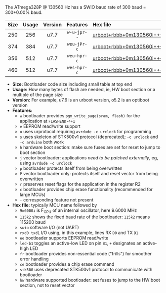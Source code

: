 The ATmega328P @ 130560 Hz has a SWIO baud rate of 300 baud = 300+0.00% baud.

|Size|Usage|Version|Features|Hex file|
|:-:|:-:|:-:|:-:|:--|
|250|256|u7.7|`w-u-jpr--`|[urboot+rbbb+0m130560i++++0k3_swio_rxd0_txd1_led+b5.hex](https://raw.githubusercontent.com/stefanrueger/urboot.hex/main/boards/rbbb/internal_oscillator/fint+0m130560_Hz/br++++0k3_bps/urboot+rbbb+0m130560i++++0k3_swio_rxd0_txd1_led+b5.hex)|
|374|384|u7.7|`weu-jPr-c`|[urboot+rbbb+0m130560i++++0k3_swio_rxd0_txd1_ee_led+b5_fr_ce.hex](https://raw.githubusercontent.com/stefanrueger/urboot.hex/main/boards/rbbb/internal_oscillator/fint+0m130560_Hz/br++++0k3_bps/urboot+rbbb+0m130560i++++0k3_swio_rxd0_txd1_ee_led+b5_fr_ce.hex)|
|356|512|u7.7|`weu-hpr-c`|[urboot+rbbb+0m130560i++++0k3_swio_rxd0_txd1_ee_led+b5_fr_ce_hw.hex](https://raw.githubusercontent.com/stefanrueger/urboot.hex/main/boards/rbbb/internal_oscillator/fint+0m130560_Hz/br++++0k3_bps/urboot+rbbb+0m130560i++++0k3_swio_rxd0_txd1_ee_led+b5_fr_ce_hw.hex)|
|460|512|u7.7|`wes-hpr-c`|[urboot+rbbb+0m130560i++++0k3_swio_rxd0_txd1_ee_led+b5_fr_ce_stk500_hw.hex](https://raw.githubusercontent.com/stefanrueger/urboot.hex/main/boards/rbbb/internal_oscillator/fint+0m130560_Hz/br++++0k3_bps/urboot+rbbb+0m130560i++++0k3_swio_rxd0_txd1_ee_led+b5_fr_ce_stk500_hw.hex)|

- **Size:** Bootloader code size including small table at top end
- **Usage:** How many bytes of flash are needed, ie, HW boot section or a multiple of the page size
- **Version:** For example, u7.6 is an urboot version, o5.2 is an optiboot version
- **Features:**
  + `w` bootloader provides `pgm_write_page(sram, flash)` for the application at `FLASHEND-4+1`
  + `e` EEPROM read/write support
  + `u` uses urprotocol requiring `avrdude -c urclock` for programming
  + `s` uses skeleton of STK500v1 protocol (deprecated); `-c urclock` and `-c arduino` both work
  + `h` hardware boot section: make sure fuses are set for reset to jump to boot section
  + `j` vector bootloader: applications *need to be patched externally*, eg, using `avrdude -c urclock`
  + `p` bootloader protects itself from being overwritten
  + `P` vector bootloader only: protects itself and reset vector from being overwritten
  + `r` preserves reset flags for the application in the register R2
  + `c` bootloader provides chip erase functionality (recommended for large MCUs)
  + `-` corresponding feature not present
- **Hex file:** typically MCU name followed by
  + `9m6000i` is F<sub>CPU</sub> of an internal oscillator, here 9.6000 MHz
  + `115k2` shows the fixed baud rate of the bootloader: `115k2` means 115200 baud
  + `swio` software I/O (not UART)
  + `rxd0 txd1` I/O using, in this example, lines RX `D0` and TX `D1`
  + `ee` bootloader supports EEPROM read/write
  + `led-b1` toggles an active-low LED on pin `B1`, `+` designates an active-high LED
  + `fr` bootloader provides non-essential code ("frills") for smoother error handling
  + `ce` bootloader provides a chip erase command
  + `stk500` uses deprecated STK500v1 protocol to communicate with bootloader
  + `hw` hardware supported bootloader: set fuses to jump to the HW boot section, not to reset vector
